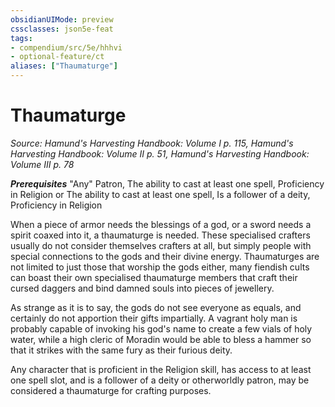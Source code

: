 ```yaml
---
obsidianUIMode: preview
cssclasses: json5e-feat
tags:
- compendium/src/5e/hhhvi
- optional-feature/ct
aliases: ["Thaumaturge"]
---
```

# Thaumaturge
*Source: Hamund's Harvesting Handbook: Volume I p. 115, Hamund's Harvesting Handbook: Volume II p. 51, Hamund's Harvesting Handbook: Volume III p. 78*  

***Prerequisites*** "Any" Patron, The ability to cast at least one spell, Proficiency in Religion or The ability to cast at least one spell, Is a follower of a deity, Proficiency in Religion

When a piece of armor needs the blessings of a god, or a sword needs a spirit coaxed into it, a thaumaturge is needed. These specialised crafters usually do not consider themselves crafters at all, but simply people with special connections to the gods and their divine energy. Thaumaturges are not limited to just those that worship the gods either, many fiendish cults can boast their own specialised thaumaturge members that craft their cursed daggers and bind damned souls into pieces of jewellery.

As strange as it is to say, the gods do not see everyone as equals, and certainly do not apportion their gifts impartially. A vagrant holy man is probably capable of invoking his god's name to create a few vials of holy water, while a high cleric of Moradin would be able to bless a hammer so that it strikes with the same fury as their furious deity.

Any character that is proficient in the Religion skill, has access to at least one spell slot, and is a follower of a deity or otherworldly patron, may be considered a thaumaturge for crafting purposes.